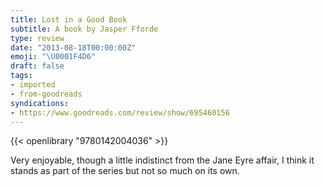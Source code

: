```yaml
---
title: Lost in a Good Book
subtitle: A book by Jasper Fforde
type: review
date: "2013-08-18T00:00:00Z"
emoji: "\U0001F4D6"
draft: false
tags:
- imported
- from-goodreads
syndications:
- https://www.goodreads.com/review/show/695460156
---
```


{{< openlibrary "9780142004036" >}}

Very enjoyable, though a little indistinct from the Jane Eyre affair, I think it stands as part of the series but not so much on its own.
